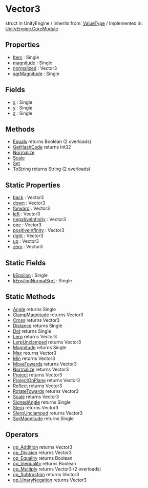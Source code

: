 # Vector3
struct in UnityEngine
 / Inherits from: <a href="https://docs.unity3d.com/6000.0/Documentation/ScriptReference/ValueType.html">ValueType</a> / Implemented in: <a href="https://docs.unity3d.com/6000.0/Documentation/ScriptReference/UnityEngine.CoreModule.html">UnityEngine.CoreModule</a>

## Properties
- <a href="https://docs.unity3d.com/6000.0/Documentation/ScriptReference/Vector3-Item.html">Item</a> : Single
- <a href="https://docs.unity3d.com/6000.0/Documentation/ScriptReference/Vector3-magnitude.html">magnitude</a> : Single
- <a href="https://docs.unity3d.com/6000.0/Documentation/ScriptReference/Vector3-normalized.html">normalized</a> : Vector3
- <a href="https://docs.unity3d.com/6000.0/Documentation/ScriptReference/Vector3-sqrMagnitude.html">sqrMagnitude</a> : Single

## Fields
- <a href="https://docs.unity3d.com/6000.0/Documentation/ScriptReference/Vector3-x.html">x</a> : Single
- <a href="https://docs.unity3d.com/6000.0/Documentation/ScriptReference/Vector3-y.html">y</a> : Single
- <a href="https://docs.unity3d.com/6000.0/Documentation/ScriptReference/Vector3-z.html">z</a> : Single

## Methods
- <a href="https://docs.unity3d.com/6000.0/Documentation/ScriptReference/Vector3.Equals.html">Equals</a> returns Boolean (2 overloads)
- <a href="https://docs.unity3d.com/6000.0/Documentation/ScriptReference/Vector3.GetHashCode.html">GetHashCode</a> returns Int32
- <a href="https://docs.unity3d.com/6000.0/Documentation/ScriptReference/Vector3.Normalize.html">Normalize</a>
- <a href="https://docs.unity3d.com/6000.0/Documentation/ScriptReference/Vector3.Scale.html">Scale</a>
- <a href="https://docs.unity3d.com/6000.0/Documentation/ScriptReference/Vector3.Set.html">Set</a>
- <a href="https://docs.unity3d.com/6000.0/Documentation/ScriptReference/Vector3.ToString.html">ToString</a> returns String (2 overloads)

## Static Properties
- <a href="https://docs.unity3d.com/6000.0/Documentation/ScriptReference/Vector3-back.html">back</a> : Vector3
- <a href="https://docs.unity3d.com/6000.0/Documentation/ScriptReference/Vector3-down.html">down</a> : Vector3
- <a href="https://docs.unity3d.com/6000.0/Documentation/ScriptReference/Vector3-forward.html">forward</a> : Vector3
- <a href="https://docs.unity3d.com/6000.0/Documentation/ScriptReference/Vector3-left.html">left</a> : Vector3
- <a href="https://docs.unity3d.com/6000.0/Documentation/ScriptReference/Vector3-negativeInfinity.html">negativeInfinity</a> : Vector3
- <a href="https://docs.unity3d.com/6000.0/Documentation/ScriptReference/Vector3-one.html">one</a> : Vector3
- <a href="https://docs.unity3d.com/6000.0/Documentation/ScriptReference/Vector3-positiveInfinity.html">positiveInfinity</a> : Vector3
- <a href="https://docs.unity3d.com/6000.0/Documentation/ScriptReference/Vector3-right.html">right</a> : Vector3
- <a href="https://docs.unity3d.com/6000.0/Documentation/ScriptReference/Vector3-up.html">up</a> : Vector3
- <a href="https://docs.unity3d.com/6000.0/Documentation/ScriptReference/Vector3-zero.html">zero</a> : Vector3

## Static Fields
- <a href="https://docs.unity3d.com/6000.0/Documentation/ScriptReference/Vector3-kEpsilon.html">kEpsilon</a> : Single
- <a href="https://docs.unity3d.com/6000.0/Documentation/ScriptReference/Vector3-kEpsilonNormalSqrt.html">kEpsilonNormalSqrt</a> : Single

## Static Methods
- <a href="https://docs.unity3d.com/6000.0/Documentation/ScriptReference/Vector3.Angle.html">Angle</a> returns Single
- <a href="https://docs.unity3d.com/6000.0/Documentation/ScriptReference/Vector3.ClampMagnitude.html">ClampMagnitude</a> returns Vector3
- <a href="https://docs.unity3d.com/6000.0/Documentation/ScriptReference/Vector3.Cross.html">Cross</a> returns Vector3
- <a href="https://docs.unity3d.com/6000.0/Documentation/ScriptReference/Vector3.Distance.html">Distance</a> returns Single
- <a href="https://docs.unity3d.com/6000.0/Documentation/ScriptReference/Vector3.Dot.html">Dot</a> returns Single
- <a href="https://docs.unity3d.com/6000.0/Documentation/ScriptReference/Vector3.Lerp.html">Lerp</a> returns Vector3
- <a href="https://docs.unity3d.com/6000.0/Documentation/ScriptReference/Vector3.LerpUnclamped.html">LerpUnclamped</a> returns Vector3
- <a href="https://docs.unity3d.com/6000.0/Documentation/ScriptReference/Vector3.Magnitude.html">Magnitude</a> returns Single
- <a href="https://docs.unity3d.com/6000.0/Documentation/ScriptReference/Vector3.Max.html">Max</a> returns Vector3
- <a href="https://docs.unity3d.com/6000.0/Documentation/ScriptReference/Vector3.Min.html">Min</a> returns Vector3
- <a href="https://docs.unity3d.com/6000.0/Documentation/ScriptReference/Vector3.MoveTowards.html">MoveTowards</a> returns Vector3
- <a href="https://docs.unity3d.com/6000.0/Documentation/ScriptReference/Vector3.Normalize.html">Normalize</a> returns Vector3
- <a href="https://docs.unity3d.com/6000.0/Documentation/ScriptReference/Vector3.Project.html">Project</a> returns Vector3
- <a href="https://docs.unity3d.com/6000.0/Documentation/ScriptReference/Vector3.ProjectOnPlane.html">ProjectOnPlane</a> returns Vector3
- <a href="https://docs.unity3d.com/6000.0/Documentation/ScriptReference/Vector3.Reflect.html">Reflect</a> returns Vector3
- <a href="https://docs.unity3d.com/6000.0/Documentation/ScriptReference/Vector3.RotateTowards.html">RotateTowards</a> returns Vector3
- <a href="https://docs.unity3d.com/6000.0/Documentation/ScriptReference/Vector3.Scale.html">Scale</a> returns Vector3
- <a href="https://docs.unity3d.com/6000.0/Documentation/ScriptReference/Vector3.SignedAngle.html">SignedAngle</a> returns Single
- <a href="https://docs.unity3d.com/6000.0/Documentation/ScriptReference/Vector3.Slerp.html">Slerp</a> returns Vector3
- <a href="https://docs.unity3d.com/6000.0/Documentation/ScriptReference/Vector3.SlerpUnclamped.html">SlerpUnclamped</a> returns Vector3
- <a href="https://docs.unity3d.com/6000.0/Documentation/ScriptReference/Vector3.SqrMagnitude.html">SqrMagnitude</a> returns Single

## Operators
- <a href="https://docs.unity3d.com/6000.0/Documentation/ScriptReference/Vector3.op_Addition.html">op_Addition</a> returns Vector3
- <a href="https://docs.unity3d.com/6000.0/Documentation/ScriptReference/Vector3.op_Division.html">op_Division</a> returns Vector3
- <a href="https://docs.unity3d.com/6000.0/Documentation/ScriptReference/Vector3.op_Equality.html">op_Equality</a> returns Boolean
- <a href="https://docs.unity3d.com/6000.0/Documentation/ScriptReference/Vector3.op_Inequality.html">op_Inequality</a> returns Boolean
- <a href="https://docs.unity3d.com/6000.0/Documentation/ScriptReference/Vector3.op_Multiply.html">op_Multiply</a> returns Vector3 (2 overloads)
- <a href="https://docs.unity3d.com/6000.0/Documentation/ScriptReference/Vector3.op_Subtraction.html">op_Subtraction</a> returns Vector3
- <a href="https://docs.unity3d.com/6000.0/Documentation/ScriptReference/Vector3.op_UnaryNegation.html">op_UnaryNegation</a> returns Vector3
